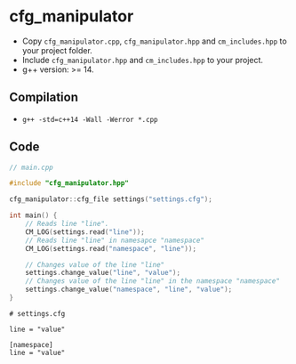 # cfg_manipulator
* Copy ```cfg_manipulator.cpp```, ```cfg_manipulator.hpp``` and ```cm_includes.hpp``` to your project folder.
* Include ```cfg_manipulator.hpp``` and ```cm_includes.hpp``` to your project.
* g++ version: >= 14.
## Compilation
* ```g++ -std=c++14 -Wall -Werror *.cpp```
## Code
``` cpp
// main.cpp

#include "cfg_manipulator.hpp"

cfg_manipulator::cfg_file settings("settings.cfg");

int main() {
    // Reads line "line".
    CM_LOG(settings.read("line"));
    // Reads line "line" in namesapce "namespace"
    CM_LOG(settings.read("namespace", "line"));

    // Changes value of the line "line"
    settings.change_value("line", "value");
    // Changes value of the line "line" in the namespace "namespace"
    settings.change_value("namespace", "line", "value");
}
```
```
# settings.cfg

line = "value"

[namespace]
line = "value"
```